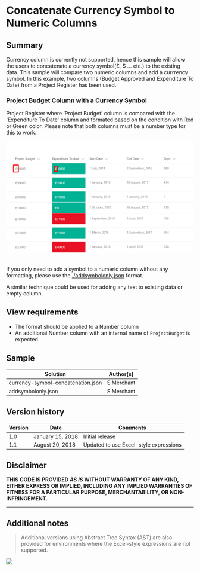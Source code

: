 # Concatenate Currency Symbol to Numeric Columns

## Summary
Currency column is currently not supported, hence this sample will allow the users to concatenate a currency symbol(£, $ ... etc.) to the existing data.  This sample will compare two numeric columns and add a currrency symbol. In this example, two columns (Budget Approved and Expenditure To Date) from a  Project Register has been used.


### Project Budget Column with a Currency Symbol
Project Register where ‘Project Budget’ column is compared with the 'Expenditure To Date' column and formated based on the condition with Red or Green color. Please note that both columns must be a number type for this to work.

![screenshot of sample](./assets/budgetcolumnformating.png).  

If you only need to add a symbol to a numeric column without any formatting, please use the [./addsymbolonly.json](addsymbolonly.json) format.

A similar technique could be used for adding any text to existing data or empty column. 

## View requirements
- The format should be applied to a Number column
- An additional Number column with an internal name of `ProjectBudget` is expected

## Sample

Solution|Author(s)
--------|---------
currency-symbol-concatenation.json | S Merchant
addsymbolonly.json | S Merchant

## Version history

Version|Date|Comments
-------|----|--------
1.0|January 15, 2018|Initial release
1.1|August 20, 2018|Updated to use Excel-style expressions

## Disclaimer
**THIS CODE IS PROVIDED *AS IS* WITHOUT WARRANTY OF ANY KIND, EITHER EXPRESS OR IMPLIED, INCLUDING ANY IMPLIED WARRANTIES OF FITNESS FOR A PARTICULAR PURPOSE, MERCHANTABILITY, OR NON-INFRINGEMENT.**

---

## Additional notes

> Additional versions using Abstract Tree Syntax (AST) are also provided for environments where the Excel-style expressions are not supported.

<img src="https://pnptelemetry.azurewebsites.net/sp-dev-list-formatting/column-samples/currency-symbol-concatenation" />